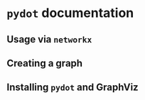 # `pydot` documentation


## Usage via `networkx`



## Creating a graph



## Installing `pydot` and GraphViz
